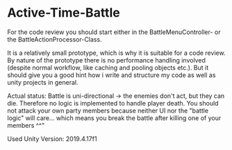 # Active-Time-Battle

For the code review you should start either in the BattleMenuController- or the BattleActionProcessor-Class.

It is a relatively small prototype, which is why it is suitable for a code review.
By nature of the prototype there is no performance handling involved (despite normal workflow, like caching and pooling objects etc.).
But it should give you a good hint how i write and structure my code as well as unity projects in general.

Actual status:
Battle is uni-directional -> the enemies don't act, but they can die.
Therefore no logic is implemented to handle player death. 
You should not attack your own party members because neither UI nor the "battle logic" will care... which means you break the battle after killing one of your members ^^"

Used Unity Version: 2019.4.17f1
